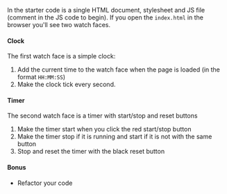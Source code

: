 In the starter code is a single HTML document, stylesheet and JS file (comment in the JS code to begin). If you open the `index.html` in the browser you'll see two watch faces.

#### Clock

The first watch face is a simple clock:

1. Add the current time to the watch face when the page is loaded (in the format `HH:MM:SS`)
2. Make the clock tick every second.

#### Timer

The second watch face is a timer with start/stop and reset buttons

1. Make the timer start when you click the red start/stop button
2. Make the timer stop if it is running and start if it is not with the same button
3. Stop and reset the timer with the black reset button

#### Bonus

- Refactor your code